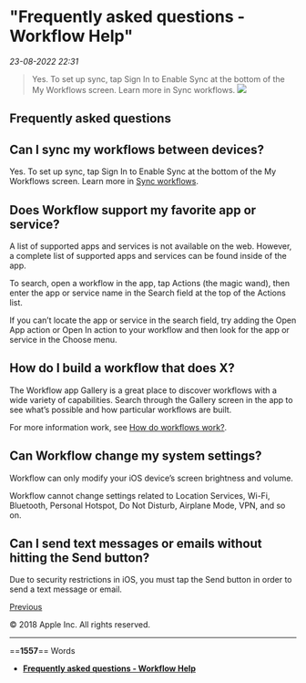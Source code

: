 # "Frequently asked questions - Workflow Help"

*23-08-2022 22:31* 

> Yes. To set up sync, tap Sign In to Enable Sync at the bottom of the My Workflows screen. Learn more in Sync workflows.
![](https://help.apple.com/workflow/en.lproj/GlobalArt/AppIconDefault_Workflow.png)

## Frequently asked questions

## Can I sync my workflows between devices?

Yes. To set up sync, tap Sign In to Enable Sync at the bottom of the My Workflows screen. Learn more in [Sync workflows](https://help.apple.com/workflow/#/apd82e4718d2).

## Does Workflow support my favorite app or service?

A list of supported apps and services is not available on the web. However, a complete list of supported apps and services can be found inside of the app.

To search, open a workflow in the app, tap Actions (the magic wand), then enter the app or service name in the Search field at the top of the Actions list.

If you can’t locate the app or service in the search field, try adding the Open App action or Open In action to your workflow and then look for the app or service in the Choose menu.

## How do I build a workflow that does X?

The Workflow app Gallery is a great place to discover workflows with a wide variety of capabilities. Search through the Gallery screen in the app to see what’s possible and how particular workflows are built.

For more information work, see [How do workflows work?](https://help.apple.com/workflow/#/apd1d10ec518).

## Can Workflow change my system settings?

Workflow can only modify your iOS device’s screen brightness and volume.

Workflow cannot change settings related to Location Services, Wi-Fi, Bluetooth, Personal Hotspot, Do Not Disturb, Airplane Mode, VPN, and so on.

## Can I send text messages or emails without hitting the Send button?

Due to security restrictions in iOS, you must tap the Send button in order to send a text message or email.

[Previous](https://help.apple.com/workflow/#/apdbc89ee3a2)

© 2018 Apple Inc. All rights reserved.
***

==**1557**== Words

- **[Frequently asked questions - Workflow Help](https://help.apple.com/workflow/#/apd36004586e)**